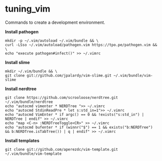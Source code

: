 # tuning_vim

Commands to create a development environment.

**Install pathogen**
```
mkdir -p ~/.vim/autoload ~/.vim/bundle && \
curl -LSso ~/.vim/autoload/pathogen.vim https://tpo.pe/pathogen.vim && \
echo "execute pathogen#infect()" >> ~/.vimrc
```

**Install slime**

```
mkdir ~/.vim/bundle && \
git clone git://github.com/jpalardy/vim-slime.git ~/.vim/bundle/vim-slime
```

**Install nerdtree**
```
git clone https://github.com/scrooloose/nerdtree.git ~/.vim/bundle/nerdtree
echo "autocmd vimenter * NERDTree ">> ~/.vimrc
echo "autocmd StdinReadPre * let s:std_in=1">> ~/.vimrc
echo "autocmd VimEnter * if argc() == 0 && !exists("s:std_in") | NERDTree | endif" >> ~/.vimrc
echo "map <C-n> :NERDTreeToggle<CR>" >> ~/.vimrc
echo "autocmd bufenter * if (winnr("$") == 1 && exists("b:NERDTree") && b:NERDTree.isTabTree()) | q | endif" >> ~/.vimrc
```
**Install templates**
```
git clone git://github.com/aperezdc/vim-template.git ~/.vim/bundle/vim-template
```

